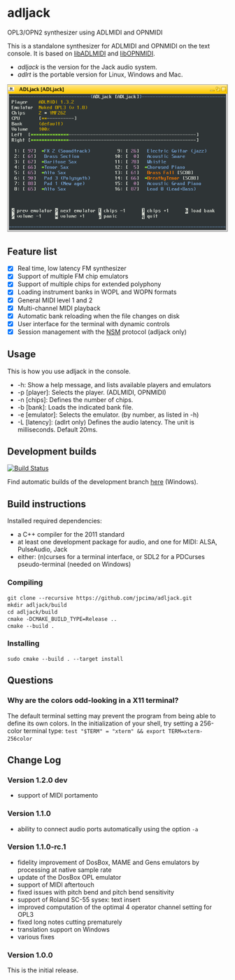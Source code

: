 # adljack
OPL3/OPN2 synthesizer using ADLMIDI and OPNMIDI

This is a standalone synthesizer for ADLMIDI and OPNMIDI on the text console.
It is based on [libADLMIDI](https://github.com/Wohlstand/libADLMIDI) and [libOPNMIDI](https://github.com/Wohlstand/libOPNMIDI).

- *adljack* is the version for the Jack audio system.
- *adlrt* is the portable version for Linux, Windows and Mac.

![screenshot](docs/screen.png)

## Feature list

- [x] Real time, low latency FM synthesizer
- [x] Support of multiple FM chip emulators
- [x] Support of multiple chips for extended polyphony
- [x] Loading instrument banks in WOPL and WOPN formats
- [x] General MIDI level 1 and 2
- [x] Multi-channel MIDI playback
- [x] Automatic bank reloading when the file changes on disk
- [x] User interface for the terminal with dynamic controls
- [x] Session management with the [NSM](http://non.tuxfamily.org/nsm/) protocol (adljack only)

## Usage

This is how you use adljack in the console.

* -h: Show a help message, and lists available players and emulators
* -p [player]: Selects the player. (ADLMIDI, OPNMIDI)
* -n [chips]: Defines the number of chips.
* -b [bank]: Loads the indicated bank file.
* -e [emulator]: Selects the emulator. (by number, as listed in -h)
* -L [latency]: (adlrt only) Defines the audio latency. The unit is milliseconds. Default 20ms.

## Development builds

[![Build Status](https://semaphoreci.com/api/v1/jpcima/adljack/branches/master/badge.svg)](https://semaphoreci.com/jpcima/adljack)

Find automatic builds of the development branch [here](http://jpcima.sdf1.org/software/development/ADLjack/) (Windows).

## Build instructions

Installed required dependencies:
- a C++ compiler for the 2011 standard
- at least one development package for audio, and one for MIDI: ALSA, PulseAudio, Jack
- either: (n)curses for a terminal interface, or SDL2 for a PDCurses pseudo-terminal (needed on Windows)

### Compiling

```
git clone --recursive https://github.com/jpcima/adljack.git
mkdir adljack/build
cd adljack/build
cmake -DCMAKE_BUILD_TYPE=Release ..
cmake --build .
```

### Installing

```
sudo cmake --build . --target install
```

## Questions

### Why are the colors odd-looking in a X11 terminal?

The default terminal setting may prevent the program from being able to define its own colors.
In the initialization of your shell, try setting a 256-color terminal type: `test "$TERM" = "xterm" && export TERM=xterm-256color`

## Change Log

### Version 1.2.0 dev

- support of MIDI portamento

### Version 1.1.0

- ability to connect audio ports automatically using the option `-a`

### Version 1.1.0-rc.1

- fidelity improvement of DosBox, MAME and Gens emulators by processing at native sample rate
- update of the DosBox OPL emulator
- support of MIDI aftertouch
- fixed issues with pitch bend and pitch bend sensitivity
- support of Roland SC-55 sysex: text insert
- improved computation of the optimal 4 operator channel setting for OPL3
- fixed long notes cutting prematurely
- translation support on Windows
- various fixes

### Version 1.0.0

This is the initial release.
